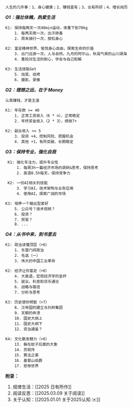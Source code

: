 
	人生的几件事：1、身心健康；2、赚钱富有；3、业有所好；4、增长阅历

***O1：强壮体魄，热爱生活*** 

	K1: 保持每两天一次40min运动，体重下到70kg
		1. 每两天爬一次，出汗排毒
		2. 周末骑行一次，放松身心
	
	K2: 富足精神世界、愉悦身心自由，探索生命的价值
		3. 出门远游一次，人与自然。九月的阿尔山，秋高气爽的山川湖海
		4. 重拾对生活的耐心，学会与自己和解
	
	K3: 生活技能Get
		5. 烧菜、烧烤
		6. 摄影、录像


***O2：理想之远，在于 Money***

	认真赚钱，才是王道
	
	K1: 年存款 >= 40
		1. 正常工资收入（6 * n），正常稳定
		2. 年终奖金收入（2 * 3），绩效7+
	
	K2: 副业收入 >= 5
		3. 投资 +4，控制风险、把握机会
		4. 其他 +1，有所突破、长期稳定
	

***O3：保持专业，强化自我*** 

	 K1: 强化专注力，提升专业性
		 1. 每周3h一篇经济市场的调研&思考，保持思考
		 2. 英语0.5h每天，保持竞争力
	 
	 K2: 一份AI相关的技能
		 3. 学习AI，技术架构与业务应用
		 4. 使用AI，探索广阔的市场
	
	K3: 培养一个输出型爱好
		5. 公众号？技术视频？
		6. 投资？
		7. 贸易？
		8. ...


***O4：从书中来，到书里去***

	K1: 政治读懂顶层（+6）
		1. 东晋门阀政治
		2. 毛选（一）
		3. 伟大的中国工业革命
	
    K2: 经济让你富足（+6）
	    4. 大衰退，宏观经济学的圣杯
	    5. 就业、利息和货币通论
	    6. 战略与路径
	    7. 分析与思考
	
    K3: 历史使你明智（+7）
		8. 汉帝国的建立与刘邦集团
		9. 天朝的奔溃
		10. 国史大纲上
		11. 国史大纲下
		12. 资治通鉴？
	
    K4: 文化散发魅力（+6）
	    13. 躲在蚊子后面的大象
	    14. 苏轼传
	    15. 算法之美
	    16. 基督山伯爵
	    17. 悲惨世界


**附录：**
1.  规律生活：[[2025 日有所作]]
2.  阅读反思：[[2025.03.09 关于阅读]]
3.  关于认知：[[2025.01.01  关于2025认知 ✉️]]
